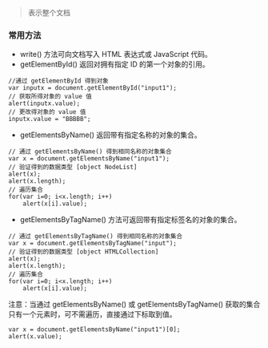 >表示整个文档
### 常用方法
- write() 方法可向文档写入 HTML 表达式或 JavaScript 代码。
- getElementById() 返回对拥有指定 ID 的第一个对象的引用。
```
//通过 getElementById 得到对象
var inputx = document.getElementById("input1");
// 获取所得对象的 value 值
alert(inputx.value);
// 更改得对象的 value 值 
inputx.value = "BBBBB";
```
- getElementsByName() 返回带有指定名称的对象的集合。
```
// 通过 getElementsByName() 得到相同名称的对象集合
var x = document.getElementsByName("input1");
// 验证得到的数据类型 [object NodeList]
alert(x);
alert(x.length);
// 遍历集合
for(var i=0; i<x.length; i++)
    alert(x[i].value);

```
- getElementsByTagName() 方法可返回带有指定标签名的对象的集合。
```
// 通过 getElementsByTagName() 得到相同名称的对象集合
var x = document.getElementsByTagName("input");
// 验证得到的数据类型 [object HTMLCollection]
alert(x);
alert(x.length);
// 遍历集合
for(var i=0; i<x.length; i++)
    alert(x[i].value);
```
注意：当通过 getElementsByName() 或 getElementsByTagName() 获取的集合只有一个元素时，可不需遍历，直接通过下标取到值。
```
var x = document.getElementsByName("input1")[0];
alert(x.value);
```
